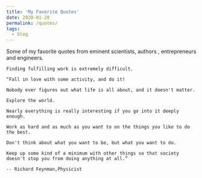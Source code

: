 ```yaml
---
title: 'My Favorite Quotes'
date: 2020-01-20
permalink: /quotes/
tags:
  - blog
---
```


Some of my favorite quotes from eminent scientists, authors , entrepreneurs and engineers.


```
Finding fulfilling work is extremely difficult.

“Fall in love with some activity, and do it!

Nobody ever figures out what life is all about, and it doesn't matter.

Explore the world.

Nearly everything is really interesting if you go into it deeply enough.

Work as hard and as much as you want to on the things you like to do the best.

Don't think about what you want to be, but what you want to do.

Keep up some kind of a minimum with other things so that society doesn't stop you from doing anything at all.”

-- Richard Feynman,Physicist

```


